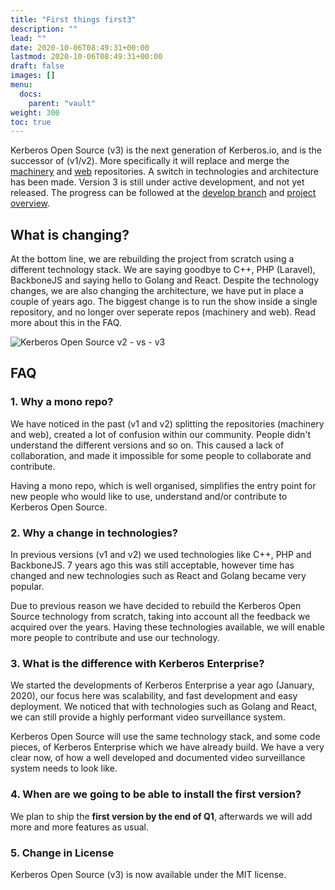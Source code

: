 ```yaml
---
title: "First things first3"
description: ""
lead: ""
date: 2020-10-06T08:49:31+00:00
lastmod: 2020-10-06T08:49:31+00:00
draft: false
images: []
menu:
  docs:
    parent: "vault"
weight: 300
toc: true
---
```


Kerberos Open Source (v3) is the next generation of Kerberos.io, and is the successor of (v1/v2). More specifically it will replace and merge the [machinery](https://github.com/kerberos-io/machinery) and [web](https://github.com/kerberos-io/web) repositories. A switch in technologies and architecture has been made. Version 3 is still under active development, and not yet released. The progress can be followed at the [develop branch](https://github.com/kerberos-io/opensource/tree/develop) and [project overview](https://github.com/kerberos-io/opensource/projects/1).

## What is changing?

At the bottom line, we are rebuilding the project from scratch using a different technology stack. We are saying goodbye to C++, PHP (Laravel), BackboneJS and saying hello to Golang and React. Despite the technology changes, we are also changing the architecture, we have put in place a couple of years ago. The biggest change is to run the show inside a single repository, and no longer over seperate repos (machinery and web). Read more about this in the FAQ.

![Kerberos Open Source v2 - vs - v3](../public/images/kerberos-agent-v2-v3.png)

## FAQ

### 1. Why a mono repo?

We have noticed in the past (v1 and v2) splitting the repositories (machinery and web), created a lot of confusion within our community. People didn't understand the different versions and so on. This caused a lack of collaboration, and made it impossible for some people to collaborate and contribute.

Having a mono repo, which is well organised, simplifies the entry point for new people who would like to use, understand and/or contribute to Kerberos Open Source.

### 2. Why a change in technologies?

In previous versions (v1 and v2) we used technologies like C++, PHP and BackboneJS. 7 years ago this was still acceptable, however time has changed and new technologies such as React and Golang became very popular.

Due to previous reason we have decided to rebuild the Kerberos Open Source technology from scratch, taking into account all the feedback we acquired over the years. Having these technologies available, we will enable more people to contribute and use our technology.

### 3. What is the difference with Kerberos Enterprise?

We started the developments of Kerberos Enterprise a year ago (January, 2020), our focus here was scalability, and fast development and easy deployment. We noticed that with technologies such as Golang and React, we can still provide a highly performant video surveillance system.

Kerberos Open Source will use the same technology stack, and some code pieces, of Kerberos Enterprise which we have already build. We have a very clear now, of how a well developed and documented video surveillance system needs to look like.

### 4. When are we going to be able to install the first version?

We plan to ship the **first version by the end of Q1**, afterwards we will add more and more features as usual.


### 5. Change in License

Kerberos Open Source (v3) is now available under the MIT license.